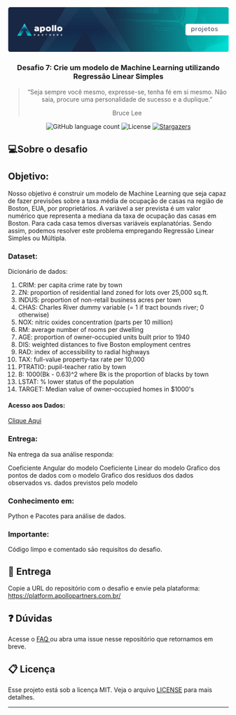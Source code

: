 <img alt="Header" src="/assets/header.jpeg" />
<h3 align="center">
  Desafio 7: Crie um modelo de Machine Learning utilizando Regressāo Linear Simples
</h3>

<blockquote align="center">
“Seja sempre você mesmo, expresse-se, tenha fé em si mesmo. Não saia, procure uma personalidade de sucesso e a duplique.”
  <p>Bruce Lee</p>
</blockquote>

<p align="center">  
  <img alt="GitHub language count" src="https://img.shields.io/github/languages/count/Apollo-Group/Projeto-01">

  <img alt="License" src="https://img.shields.io/badge/license-MIT-%2304D361">

  <a href="">
    <img alt="Stargazers" src="https://img.shields.io/github/stars/Apollo-Group/Projeto-02?style=social">
  </a>
</p>

## :computer:Sobre o desafio

## Objetivo:

Nosso objetivo é construir um modelo de Machine Learning que seja capaz de fazer previsões sobre a taxa média de ocupação de casas na região de Boston, EUA, por proprietários. A variável a ser prevista é um valor numérico que representa a mediana da taxa de ocupação das casas em Boston. Para cada casa temos diversas variáveis explanatórias. Sendo assim, podemos resolver este problema empregando Regressão Linear Simples ou Múltipla.

### Dataset:
Dicionário de dados:
1. CRIM: per capita crime rate by town 
2. ZN: proportion of residential land zoned for lots over 25,000 sq.ft. 
3. INDUS: proportion of non-retail business acres per town 
4. CHAS: Charles River dummy variable (= 1 if tract bounds river; 0 otherwise) 
5. NOX: nitric oxides concentration (parts per 10 million) 
6. RM: average number of rooms per dwelling 
7. AGE: proportion of owner-occupied units built prior to 1940 
8. DIS: weighted distances to five Boston employment centres 
9. RAD: index of accessibility to radial highways 
10. TAX: full-value property-tax rate per 10,000 
11. PTRATIO: pupil-teacher ratio by town 
12. B: 1000(Bk - 0.63)^2 where Bk is the proportion of blacks by town 
13. LSTAT: % lower status of the population 
14. TARGET: Median value of owner-occupied homes in $1000's

#### Acesso aos Dados:
<a href="https://archive.ics.uci.edu/ml/machine-learning-databases/housing/">Clique Aqui</a>


### Entrega:
Na entrega da sua análise responda:

Coeficiente Angular do modelo
Coeficiente Linear do modelo
Grafico dos pontos de dados com o modelo
Grafico dos resíduos dos dados observados vs. dados previstos pelo modelo

### Conhecimento em:

Python e Pacotes para análise de dados.

### Importante:

Código limpo e comentado sāo requisitos do desafio.


## :tada: Entrega

Copie a URL do repositório com o desafio e envie pela plataforma: https://platform.apollopartners.com.br/

## :question: Dúvidas

Acesse o <a href="https://github.com/Apollo-Group/Projeto-FAQ">
FAQ
</a> ou abra uma issue nesse repositório que retornamos em breve.

## :clipboard: Licença

Esse projeto está sob a licença MIT. Veja o arquivo [LICENSE](LICENSE) para mais detalhes.

---
